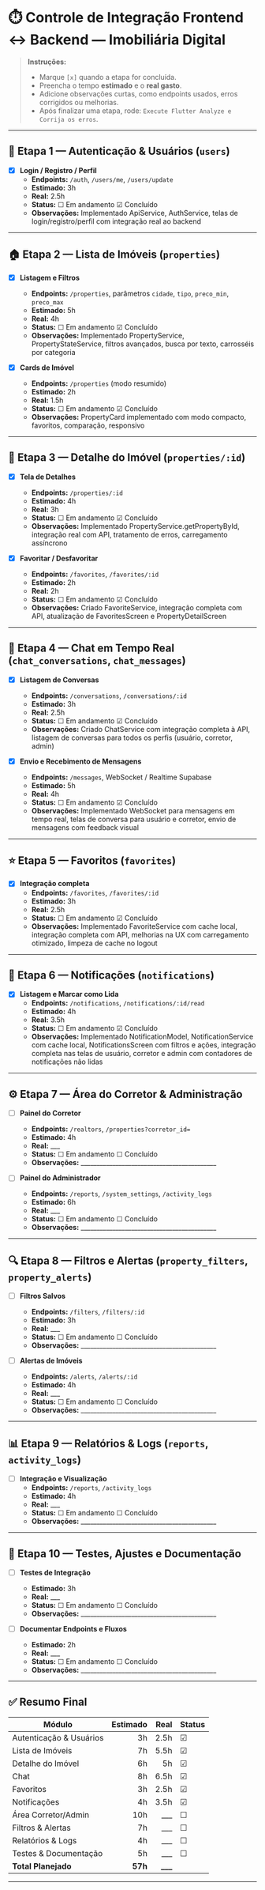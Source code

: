 # ⏱️ Controle de Integração Frontend ↔ Backend — Imobiliária Digital

> **Instruções:**
> - Marque `[x]` quando a etapa for concluída.  
> - Preencha o tempo **estimado** e o **real gasto**.  
> - Adicione observações curtas, como endpoints usados, erros corrigidos ou melhorias.  
> - Após finalizar uma etapa, rode: `Execute Flutter Analyze e Corrija os erros`.

---

## 🧩 Etapa 1 — Autenticação & Usuários (`users`)
- [x] **Login / Registro / Perfil**
  - **Endpoints:** `/auth`, `/users/me`, `/users/update`
  - **Estimado:** 3h  
  - **Real:** 2.5h  
  - **Status:** ☐ Em andamento ☑ Concluído  
  - **Observações:** Implementado ApiService, AuthService, telas de login/registro/perfil com integração real ao backend

---

## 🏠 Etapa 2 — Lista de Imóveis (`properties`)
- [x] **Listagem e Filtros**
  - **Endpoints:** `/properties`, parâmetros `cidade`, `tipo`, `preco_min`, `preco_max`
  - **Estimado:** 5h  
  - **Real:** 4h  
  - **Status:** ☐ Em andamento ☑ Concluído  
  - **Observações:** Implementado PropertyService, PropertyStateService, filtros avançados, busca por texto, carrosséis por categoria

- [x] **Cards de Imóvel**
  - **Endpoints:** `/properties` (modo resumido)
  - **Estimado:** 2h  
  - **Real:** 1.5h  
  - **Status:** ☐ Em andamento ☑ Concluído  
  - **Observações:** PropertyCard implementado com modo compacto, favoritos, comparação, responsivo

---

## 🏡 Etapa 3 — Detalhe do Imóvel (`properties/:id`)
- [x] **Tela de Detalhes**
  - **Endpoints:** `/properties/:id`
  - **Estimado:** 4h  
  - **Real:** 3h  
  - **Status:** ☐ Em andamento ☑ Concluído  
  - **Observações:** Implementado PropertyService.getPropertyById, integração real com API, tratamento de erros, carregamento assíncrono

- [x] **Favoritar / Desfavoritar**
  - **Endpoints:** `/favorites`, `/favorites/:id`
  - **Estimado:** 2h  
  - **Real:** 2h  
  - **Status:** ☐ Em andamento ☑ Concluído  
  - **Observações:** Criado FavoriteService, integração completa com API, atualização de FavoritesScreen e PropertyDetailScreen

---

## 💬 Etapa 4 — Chat em Tempo Real (`chat_conversations`, `chat_messages`)
- [x] **Listagem de Conversas**
  - **Endpoints:** `/conversations`, `/conversations/:id`
  - **Estimado:** 3h  
  - **Real:** 2.5h  
  - **Status:** ☐ Em andamento ☑ Concluído  
  - **Observações:** Criado ChatService com integração completa à API, listagem de conversas para todos os perfis (usuário, corretor, admin)

- [x] **Envio e Recebimento de Mensagens**
  - **Endpoints:** `/messages`, WebSocket / Realtime Supabase
  - **Estimado:** 5h  
  - **Real:** 4h  
  - **Status:** ☐ Em andamento ☑ Concluído  
  - **Observações:** Implementado WebSocket para mensagens em tempo real, telas de conversa para usuário e corretor, envio de mensagens com feedback visual

---

## ⭐ Etapa 5 — Favoritos (`favorites`)
- [x] **Integração completa**
  - **Endpoints:** `/favorites`, `/favorites/:id`
  - **Estimado:** 3h  
  - **Real:** 2.5h  
  - **Status:** ☐ Em andamento ☑ Concluído  
  - **Observações:** Implementado FavoriteService com cache local, integração completa com API, melhorias na UX com carregamento otimizado, limpeza de cache no logout

---

## 🔔 Etapa 6 — Notificações (`notifications`)
- [x] **Listagem e Marcar como Lida**
  - **Endpoints:** `/notifications`, `/notifications/:id/read`
  - **Estimado:** 4h  
  - **Real:** 3.5h  
  - **Status:** ☐ Em andamento ☑ Concluído  
  - **Observações:** Implementado NotificationModel, NotificationService com cache local, NotificationsScreen com filtros e ações, integração completa nas telas de usuário, corretor e admin com contadores de notificações não lidas

---

## ⚙️ Etapa 7 — Área do Corretor & Administração
- [ ] **Painel do Corretor**
  - **Endpoints:** `/realtors`, `/properties?corretor_id=`
  - **Estimado:** 4h  
  - **Real:** ___  
  - **Status:** ☐ Em andamento ☐ Concluído  
  - **Observações:** ___________________________________________

- [ ] **Painel do Administrador**
  - **Endpoints:** `/reports`, `/system_settings`, `/activity_logs`
  - **Estimado:** 6h  
  - **Real:** ___  
  - **Status:** ☐ Em andamento ☐ Concluído  
  - **Observações:** ___________________________________________

---

## 🔍 Etapa 8 — Filtros e Alertas (`property_filters`, `property_alerts`)
- [ ] **Filtros Salvos**
  - **Endpoints:** `/filters`, `/filters/:id`
  - **Estimado:** 3h  
  - **Real:** ___  
  - **Status:** ☐ Em andamento ☐ Concluído  
  - **Observações:** ___________________________________________

- [ ] **Alertas de Imóveis**
  - **Endpoints:** `/alerts`, `/alerts/:id`
  - **Estimado:** 4h  
  - **Real:** ___  
  - **Status:** ☐ Em andamento ☐ Concluído  
  - **Observações:** ___________________________________________

---

## 📊 Etapa 9 — Relatórios & Logs (`reports`, `activity_logs`)
- [ ] **Integração e Visualização**
  - **Endpoints:** `/reports`, `/activity_logs`
  - **Estimado:** 4h  
  - **Real:** ___  
  - **Status:** ☐ Em andamento ☐ Concluído  
  - **Observações:** ___________________________________________

---

## 🧠 Etapa 10 — Testes, Ajustes e Documentação
- [ ] **Testes de Integração**
  - **Estimado:** 3h  
  - **Real:** ___  
  - **Status:** ☐ Em andamento ☐ Concluído  
  - **Observações:** ___________________________________________

- [ ] **Documentar Endpoints e Fluxos**
  - **Estimado:** 2h  
  - **Real:** ___  
  - **Status:** ☐ Em andamento ☐ Concluído  
  - **Observações:** ___________________________________________

---

## ✅ Resumo Final
| Módulo | Estimado | Real | Status |
|---|---:|---:|:---|
| Autenticação & Usuários | 3h | 2.5h | ☑ |
| Lista de Imóveis | 7h | 5.5h | ☑ |
| Detalhe do Imóvel | 6h | 5h | ☑ |
| Chat | 8h | 6.5h | ☑ |
| Favoritos | 3h | 2.5h | ☑ |
| Notificações | 4h | 3.5h | ☑ |
| Área Corretor/Admin | 10h | ___ | ☐ |
| Filtros & Alertas | 7h | ___ | ☐ |
| Relatórios & Logs | 4h | ___ | ☐ |
| Testes & Documentação | 5h | ___ | ☐ |
| **Total Planejado** | **57h** | **___** |   |

---
